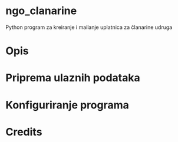 # ngo_clanarine
Python program za kreiranje i mailanje uplatnica za članarine udruga

# Opis

# Priprema ulaznih podataka

# Konfiguriranje programa

# Credits

